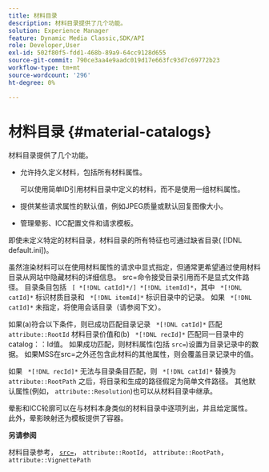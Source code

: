 ```yaml
---
title: 材料目录
description: 材料目录提供了几个功能。
solution: Experience Manager
feature: Dynamic Media Classic,SDK/API
role: Developer,User
exl-id: 502f80f5-fdd1-468b-89a9-64cc9128d655
source-git-commit: 790ce3aa4e9aadc019d17e663fc93d7c69772b23
workflow-type: tm+mt
source-wordcount: '296'
ht-degree: 0%

---
```


# 材料目录 {#material-catalogs}

材料目录提供了几个功能。

* 允许持久定义材料，包括所有材料属性。

   可以使用简单ID引用材料目录中定义的材料，而不是使用一组材料属性。
* 提供某些请求属性的默认值，例如JPEG质量或默认回复图像大小。
* 管理晕影、ICC配置文件和请求模板。

即使未定义特定的材料目录，材料目录的所有特征也可通过缺省目录( [!DNL default.ini])。

虽然渲染材料可以在使用材料属性的请求中显式指定，但通常更希望通过使用材料目录从网站中隐藏材料的详细信息。 src=命令接受目录引用而不是显式文件路径。 目录条目包括 ` [ *[!DNL catId]*/] *[!DNL itemId]*`，其中 ` *[!DNL catId]*` 标识材质目录和 ` *[!DNL itemId]*` 标识目录中的记录。 如果 ` *[!DNL catId]*` 未指定，将使用会话目录（请参阅下文）。

如果(a)符合以下条件，则已成功匹配目录记录 ` *[!DNL catId]*` 匹配 `attribute::RootId` 材料目录价值和(b) ` *[!DNL recId]*` 匹配同一目录中的catalog：：Id值。 如果成功匹配，则材料属性(包括 `src=`)设置为目录记录中的数据。 如果MSS在src=之外还包含此材料的其他属性，则会覆盖目录记录中的值。

如果 ` *[!DNL recId]*` 无法与目录条目匹配，则 ` *[!DNL catId]*` 替换为 `attribute::RootPath` 之后，将目录和生成的路径假定为简单文件路径。 其他默认属性(例如， `attribute::Resolution`)也可以从材料目录中继承。

晕影和ICC轮廓可以在与材料本身类似的材料目录中逐项列出，并且给定属性。 此外，晕影映射还为模板提供了容器。

**另请参阅**

材料目录参考， [ `src=`](../../../../../../ir-api/http-protocol/image-rendering-api-ref/c-ir-http-protocol-ref/c-ir-http-protocol-command-reference/r-ir-src.md#reference-62c98abad22149d68d405ed6aaff8272)， `attribute::RootId`， `attribute::RootPath`， `attribute::VignettePath`
